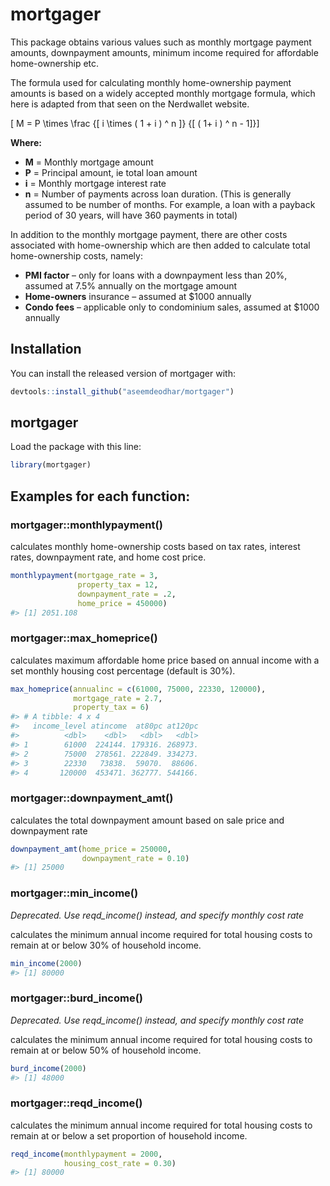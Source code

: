 
<!-- README.md is generated from README.Rmd. Please edit that file -->

# mortgager

<!-- badges: start -->

<!-- badges: end -->

This package obtains various values such as monthly mortgage payment
amounts, downpayment amounts, minimum income required for affordable
home-ownership etc.

The formula used for calculating monthly home-ownership payment amounts
is based on a widely accepted monthly mortgage formula, which here is
adapted from that seen on the Nerdwallet website.

\[ M = P \times \frac {[ i \times ( 1 + i ) ^ n ]} {[ ( 1+ i ) ^ n - 1]}\]

**Where:**

  - **M** = Monthly mortgage amount
  - **P** = Principal amount, ie total loan amount
  - **i** = Monthly mortgage interest rate
  - **n** = Number of payments across loan duration. (This is generally
    assumed to be number of months. For example, a loan with a payback
    period of 30 years, will have 360 payments in total)

In addition to the monthly mortgage payment, there are other costs
associated with home-ownership which are then added to calculate total
home-ownership costs, namely:

  - **PMI factor** – only for loans with a downpayment less than 20%,
    assumed at 7.5% annually on the mortgage amount
  - **Home-owners** insurance – assumed at $1000 annually
  - **Condo fees** – applicable only to condominium sales, assumed at
    $1000 annually

## Installation

You can install the released version of mortgager with:

``` r
devtools::install_github("aseemdeodhar/mortgager")
```

## mortgager

Load the  package with this line:

``` r
library(mortgager)
```

## Examples for each function:

### mortgager::monthlypayment()

calculates monthly home-ownership costs based on tax rates, interest
rates, downpayment rate, and home cost price.

``` r
monthlypayment(mortgage_rate = 3,
               property_tax = 12,
               downpayment_rate = .2,
               home_price = 450000)
#> [1] 2051.108
```

### mortgager::max\_homeprice()

calculates maximum affordable home price based on annual income with a
set monthly housing cost percentage (default is 30%).

``` r
max_homeprice(annualinc = c(61000, 75000, 22330, 120000),
              mortgage_rate = 2.7,
              property_tax = 6)
#> # A tibble: 4 x 4
#>   income_level atincome  at80pc at120pc
#>          <dbl>    <dbl>   <dbl>   <dbl>
#> 1        61000  224144. 179316. 268973.
#> 2        75000  278561. 222849. 334273.
#> 3        22330   73838.  59070.  88606.
#> 4       120000  453471. 362777. 544166.
```

### mortgager::downpayment\_amt()

calculates the total downpayment amount based on sale price and
downpayment rate

``` r
downpayment_amt(home_price = 250000,
                downpayment_rate = 0.10)
#> [1] 25000
```

### mortgager::min\_income()

*Deprecated. Use reqd\_income() instead, and specify monthly cost
rate*

calculates the minimum annual income required for total housing costs to
remain at or below 30% of household income.

``` r
min_income(2000)
#> [1] 80000
```

### mortgager::burd\_income()

*Deprecated. Use reqd\_income() instead, and specify monthly cost
rate*

calculates the minimum annual income required for total housing costs to
remain at or below 50% of household income.

``` r
burd_income(2000)
#> [1] 48000
```

### mortgager::reqd\_income()

calculates the minimum annual income required for total housing costs to
remain at or below a set proportion of household income.

``` r
reqd_income(monthlypayment = 2000,
            housing_cost_rate = 0.30)
#> [1] 80000
```
